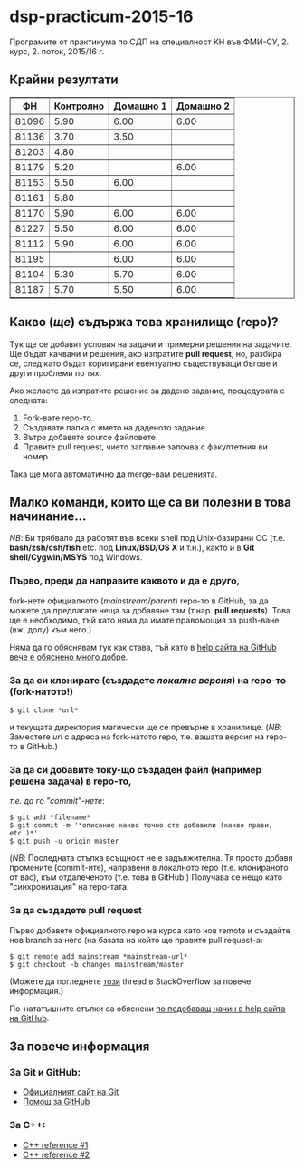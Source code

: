 # dsp-practicum-2015-16
Програмите от практикума по СДП на специалност КН
във ФМИ-СУ, 2. курс, 2. поток, 2015/16 г.

## Крайни резултати

<table border="1">
<tr>
<th>ФН</th>
<th>Контролно</th>
<th>Домашно 1</th>
<th>Домашно 2</th>
</tr>
<tr>
<td>81096</td>
<td>5.90</td>
<td>6.00</td>
<td>6.00</td>
</tr>
<tr>
<td>81136</td>
<td>3.70</td>
<td>3.50</td>
<td></td>
</tr>
<tr>
<td>81203</td>
<td>4.80</td>
<td></td>
<td></td>
</tr>
<tr>
<td>81179</td>
<td>5.20</td>
<td></td>
<td>6.00</td>
</tr>
<tr>
<td>81153</td>
<td>5.50</td>
<td>6.00</td>
<td></td>
</tr>
<tr>
<td>81161</td>
<td>5.80</td>
<td></td>
<td></td>
</tr>
<tr>
<td>81170</td>
<td>5.90</td>
<td>6.00</td>
<td>6.00</td>
</tr>
<tr>
<td>81227</td>
<td>5.50</td>
<td>6.00</td>
<td>6.00</td>
</tr>
<tr>
<td>81112</td>
<td>5.90</td>
<td>6.00</td>
<td>6.00</td>
</tr>
<tr>
<td>81195</td>
<td></td>
<td>6.00</td>
<td>6.00</td>
</tr>
<tr>
<td>81104</td>
<td>5.30</td>
<td>5.70</td>
<td>6.00</td>
</tr>
<tr>
<td>81187</td>
<td>5.70</td>
<td>5.50</td>
<td>6.00</td>
</tr>
</table>

## Какво (*ще*) съдържа това хранилище (repo)?
Tук ще се добавят условия на задачи и примерни решения на задачите.
Ще бъдат качвани и решения, ако изпратите **pull request**, но, разбира се,
след като бъдат коригирани евентуално съществуващи бъгове и други проблеми по
тях.

Ако желаете да изпратите решение за дадено задание, процедурата е следната:

1. Fork-вате repo-то.
2. Създавате папка с името на даденото задание.
3. Вътре добавяте source файловете.
4. Правите pull request, чието заглавие започва с факултетния ви номер.

Така ще мога автоматично да merge-вам решенията.

## Малко команди, които ще са ви полезни в това начинание...
*NB*: Би трябвало да работят във всеки shell под Unix-базирани ОС
(т.е. **bash/zsh/csh/fish** etc. под **Linux/BSD/OS X** и т.н.), както и в
**Git shell/Cygwin/MSYS** под Windows.

### Първо, преди да направите каквото и да е друго,

fork-нете официалното (*mainstream*/*parent*) repo-то в GitHub, за да можете
да предлагате неща за добавяне там (т.нар. **pull requests**).
Това ще е необходимо, тъй като няма да имате правомощия за push-ване (вж. долу) към него.)

Няма да го обяснявам тук как става, тъй като в
[help сайта на GitHub вече е обяснено много добре](https://help.github.com/articles/fork-a-repo/).

### За да си клонирате (създадете *локална версия*) на repo-то (fork-натото!)

    $ git clone *url*

и текущата директория магически ще се превърне в хранилище.
(*NB*: Заместете *url* с адреса на fork-натото repo, т.е. вашата версия на
repo-то в GitHub.)

### За да си добавите току-що създаден файл (например решена задача) в repo-то,

*т.е. да го "commit"-нете*:

    $ git add *filename*
    $ git commit -m '*описание какво точно сте добавили (какво прави, etc.)*'
    $ git push -u origin master

(*NB*: Последната стъпка всъщност не е задължителна.  Тя просто добавя промените
(commit-ите), направени в локалното repo (т.е. клонираното от вас), към
отдалеченото (т.е. това в GitHub.)
Получава се нещо като "синхронизация" на repo-тата.

### За да създадете pull request

Първо добавете официалното repo на курса като нов remote и създайте нов branch за него
(на базата на който ще правите pull request-а:

    $ git remote add mainstream *mainstream-url*
    $ git checkout -b changes mainstream/master

(Можете да погледнете [този](http://stackoverflow.com/questions/5256021/send-a-pull-request-on-github-for-only-latest-commit) thread в StackOverflow за повече информация.)

По-нататъшните стъпки са обяснени [по подобаващ начин в help сайта на GitHub](https://help.github.com/articles/using-pull-requests/).

## За повече информация

### За Git и GitHub:

* [Официалният сайт на Git](https://git-scm.com/)
* [Помощ за GitHub](https://help.github.com/)

### За C++:

* [C++ reference #1](http://www.cplusplus.com/)
* [C++ reference #2](http://en.cppreference.com/)
